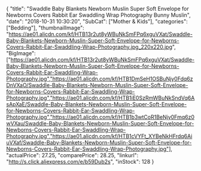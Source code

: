 {
	"title": "Swaddle Baby Blankets Newborn Muslin Super Soft Envelope for Newborns Covers Rabbit Ear Swaddling Wrap Photography Bunny Muslin",
	"date": "2018-10-31 10:30:20",
	"SubCat": ["Mother & Kids"],
	"categories": ["Bedding"],
	"thumbnailImage": "https://ae01.alicdn.com/kf/HTB13r2ut8yWBuNkSmFPq6xguVXat/Swaddle-Baby-Blankets-Newborn-Muslin-Super-Soft-Envelope-for-Newborns-Covers-Rabbit-Ear-Swaddling-Wrap-Photography.jpg_220x220.jpg",
	"BigImage": ["https://ae01.alicdn.com/kf/HTB13r2ut8yWBuNkSmFPq6xguVXat/Swaddle-Baby-Blankets-Newborn-Muslin-Super-Soft-Envelope-for-Newborns-Covers-Rabbit-Ear-Swaddling-Wrap-Photography.jpg","https://ae01.alicdn.com/kf/HTB1DmSeH1OSBuNjy0Fdq6zDnVXaO/Swaddle-Baby-Blankets-Newborn-Muslin-Super-Soft-Envelope-for-Newborns-Covers-Rabbit-Ear-Swaddling-Wrap-Photography.jpg","https://ae01.alicdn.com/kf/HTB1iE0SzRmWBuNkSndVq6AsApXaE/Swaddle-Baby-Blankets-Newborn-Muslin-Super-Soft-Envelope-for-Newborns-Covers-Rabbit-Ear-Swaddling-Wrap-Photography.jpg","https://ae01.alicdn.com/kf/HTB1b3wtCoR1BeNjy0Fmq6z0wVXau/Swaddle-Baby-Blankets-Newborn-Muslin-Super-Soft-Envelope-for-Newborns-Covers-Rabbit-Ear-Swaddling-Wrap-Photography.jpg","https://ae01.alicdn.com/kf/HTB1cVYFt_XYBeNkHFrdq6AiuVXaf/Swaddle-Baby-Blankets-Newborn-Muslin-Super-Soft-Envelope-for-Newborns-Covers-Rabbit-Ear-Swaddling-Wrap-Photography.jpg"],
	"actualPrice": 27.25,
	"comparePrice": 28.25,
	"linkurl": "http://s.click.aliexpress.com/e/b59Dub2s",
	"inStock": 128
}
